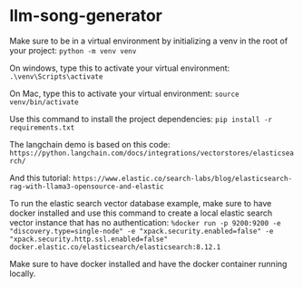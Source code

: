 # llm-song-generator

Make sure to be in a virtual environment by initializing a venv in the root of your project: 
`python -m venv venv`

On windows, type this to activate your virtual environment: 
`.\venv\Scripts\activate`

On Mac, type this to activate your virtual environment: 
`source venv/bin/activate`

Use this command to install the project dependencies: 
`pip install -r requirements.txt`

The langchain demo is based on this code: 
`https://python.langchain.com/docs/integrations/vectorstores/elasticsearch/`

And this tutorial: 
`https://www.elastic.co/search-labs/blog/elasticsearch-rag-with-llama3-opensource-and-elastic`

To run the elastic search vector database example, make sure to have docker installed and use this command to create a local elastic search vector instance that has no authentication: 
`%docker run -p 9200:9200 -e "discovery.type=single-node" -e "xpack.security.enabled=false" -e "xpack.security.http.ssl.enabled=false" docker.elastic.co/elasticsearch/elasticsearch:8.12.1`

Make sure to have docker installed and have the docker container running locally.
